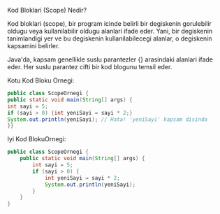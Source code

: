 Kod Bloklari (Scope) Nedir?

Kod bloklari (scope), bir program icinde belirli bir degiskenin gorulebilir oldugu veya kullanilabilir oldugu alanlari ifade eder. Yani, bir degiskenin tanimlandigi yer ve bu degiskenin kullanilabilecegi alanlar, o degiskenin kapsamini belirler.

Java'da, kapsam genellikle suslu parantezler {} arasindaki alanlari ifade eder. Her suslu parantez cifti bir kod blogunu temsil eder.

Kotu Kod Bloku Ornegi:
```java
public class ScopeOrnegi {
public static void main(String[] args) {
int sayi = 5;
if (sayi > 0) {int yeniSayi = sayi * 2;}
System.out.println(yeniSayi); // Hata! 'yeniSayi' kapsam disinda
}}
```

Iyi Kod BlokuOrnegi:

```java
public class ScopeOrnegi {
    public static void main(String[] args) {
        int sayi = 5;
        if (sayi > 0) {
            int yeniSayi = sayi * 2;
            System.out.println(yeniSayi);
        }
    }
}
```
